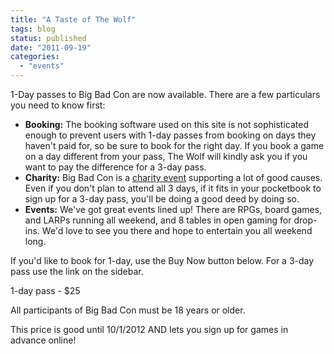 ```yaml
---
title: "A Taste of The Wolf"
tags: blog
status: published
date: "2011-09-19"
categories: 
  - "events"
---
```


1-Day passes to Big Bad Con are now available. There are a few particulars you need to know first:

- **Booking:** The booking software used on this site is not sophisticated enough to prevent users with 1-day passes from booking on days they haven't paid for, so be sure to book for the right day. If you book a game on a day different from your pass, The Wolf will kindly ask you if you want to pay the difference for a 3-day pass.
- **Charity:** Big Bad Con is a [charity event](http://www.bigbadcon.com/?p=139 "Dr. Wolf") supporting a lot of good causes. Even if you don't plan to attend all 3 days, if it fits in your pocketbook to sign up for a 3-day pass, you'll be doing a good deed by doing so.
- **Events:** We've got great events lined up! There are RPGs, board games, and LARPs running all weekend, and 8 tables in open gaming for drop-ins. We'd love to see you there and hope to entertain you all weekend long.

If you'd like to book for 1-day, use the Buy Now button below. For a 3-day pass use the link on the sidebar.

1-day pass - $25

All participants of Big Bad Con must be 18 years or older.

This price is good until 10/1/2012 AND lets you sign up for games in advance online!
